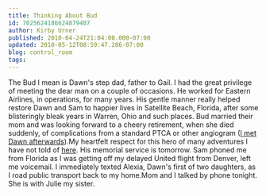```yaml
---
title: Thinking About Bud
id: 7025624186624879407
author: Kirby Urner
published: 2010-04-24T21:04:00.000-07:00
updated: 2010-05-12T08:59:47.286-07:00
blog: control_room
tags: 
---
```


The Bud I mean is Dawn's step dad, father to Gail.  I had the great privilege of meeting the dear man on a couple of occasions.  He worked for Eastern Airlines, in operations, for many years.  His gentle manner really helped restore Dawn and Sam to happier lives in Satellite Beach, Florida, after some blisteringly bleak years in Warren, Ohio and such places.  Bud married their mom and was looking forward to a cheery retirement, when she died suddenly, of complications from a standard PTCA or other angiogram ([I met Dawn afterwards](http://worldgame.blogspot.com/2007/03/about-dawn-brief-bio.html)).My heartfelt respect for this hero of many adventures I have not told of [here](http://mybizmo.blogspot.com/2006/11/back-to-silicon-forest.html).  His memorial service is tomorrow.  Sam phoned me from Florida as I was getting off my delayed United flight from Denver, left me voicemail.  I immediately texted Alexia, Dawn's first of two daughters, as I road public transport back to my home.Mom and I talked by phone tonight.  She is with Julie my sister.